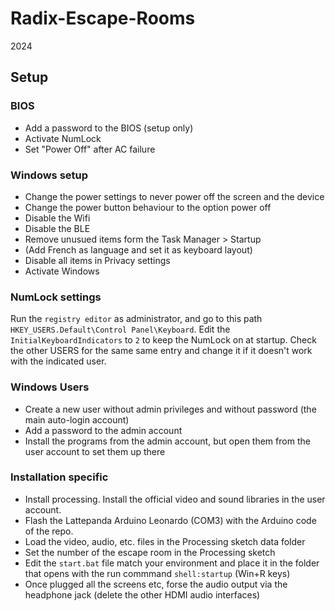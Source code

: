 # Radix-Escape-Rooms
 2024

## Setup

### BIOS
- Add a password to the BIOS (setup only)
- Activate NumLock
- Set "Power Off" after AC failure

### Windows setup
- Change the power settings to never power off the screen and the device
- Change the power button behaviour to the option power off
- Disable the Wifi
- Disable the BLE
- Remove unusued items form the Task Manager > Startup
- (Add French as language and set it as keyboard layout)
- Disable all items in Privacy settings
- Activate Windows

### NumLock settings
Run the `registry editor` as administrator, and go to this path `HKEY_USERS.Default\Control Panel\Keyboard`.
Edit the `InitialKeyboardIndicators` to `2` to keep the NumLock on at startup.
Check the other USERS for the same same entry and change it if it doesn't work with the indicated user.

### Windows Users
- Create a new user without admin privileges and without password (the main auto-login account)
- Add a password to the admin account
- Install the programs from the admin account, but open them from the user account to set them up there


### Installation specific
- Install processing. Install the official video and sound libraries in the user account.
- Flash the Lattepanda Arduino Leonardo (COM3) with the Arduino code of the repo.
- Load the video, audio, etc. files in the Processing sketch data folder
- Set the number of the escape room in the Processing sketch
- Edit the `start.bat` file match your environment and place it in the folder that opens with the run commmand `shell:startup` (Win+R keys)
- Once plugged all the screens etc, forse the audio output via the headphone jack (delete the other HDMI audio interfaces)
